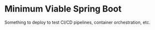 Minimum Viable Spring Boot
==========================

Something to deploy to test CI/CD pipelines, container orchestration, etc.